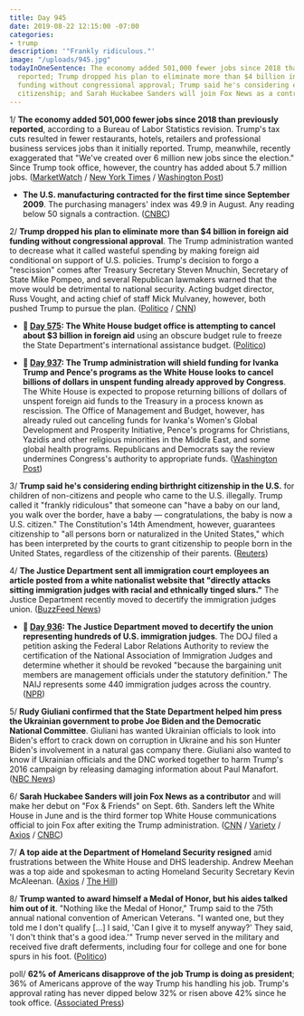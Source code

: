 ```yaml
---
title: Day 945
date: 2019-08-22 12:15:00 -07:00
categories:
- trump
description: '"Frankly ridiculous."'
image: "/uploads/945.jpg"
todayInOneSentence: The economy added 501,000 fewer jobs since 2018 than previously
  reported; Trump dropped his plan to eliminate more than $4 billion in foreign aid
  funding without congressional approval; Trump said he's considering ending birthright
  citizenship; and Sarah Huckabee Sanders will join Fox News as a contributor.
---
```


1/ **The economy added 501,000 fewer jobs since 2018 than previously reported**, according to a Bureau of Labor Statistics revision. Trump's tax cuts resulted in fewer restaurants, hotels, retailers and professional business services jobs than it initially reported. Trump, meanwhile, recently exaggerated that "We've created over 6 million new jobs since the election." Since Trump took office, however, the country has added about 5.7 million jobs. ([MarketWatch](https://www.marketwatch.com/story/us-created-500000-fewer-jobs-since-2018-than-previously-reported-new-figures-show-2019-08-21) / [New York Times](https://www.nytimes.com/2019/08/21/business/economy/jobs-growth-revision.html) / [Washington Post](https://www.washingtonpost.com/politics/2019/08/22/trumps-economic-rhetoric-just-took-another-big-hit/?arc404=true))

* **The U.S. manufacturing contracted for the first time since September 2009**. The purchasing managers' index was 49.9 in August. Any reading below 50 signals a contraction. ([CNBC](https://www.cnbc.com/2019/08/22/manufacturing-sector-contracts-for-the-first-time-in-nearly-a-decade-according-to-ihs-markit.html))

2/ **Trump dropped his plan to eliminate more than $4 billion in foreign aid funding without congressional approval**. The Trump administration wanted to decrease what it called wasteful spending by making foreign aid conditional on support of U.S. policies. Trump's decision to forgo a "rescission" comes after Treasury Secretary Steven Mnuchin, Secretary of State Mike Pompeo, and several Republican lawmakers warned that the move would be detrimental to national security. Acting budget director, Russ Vought, and acting chief of staff Mick Mulvaney, however, both pushed Trump to pursue the plan. ([Politico](https://www.politico.com/story/2019/08/22/white-house-backs-off-foreign-aid-cuts-1472130) / [CNN](https://www.cnn.com/2019/08/22/politics/foreign-aid-white-house/index.html))

* **📌 [Day 575](https://whatthefuckjusthappenedtoday.com/2018/08/17/day-575/): The White House budget office is attempting to cancel about $3 billion in foreign aid** using an obscure budget rule to freeze the State Department's international assistance budget. ([Politico](https://www.politico.com/story/2018/08/17/white-house-cut-foreign-aid-money-743481))

* **📌 [Day 937](https://whatthefuckjusthappenedtoday.com/2019/08/14/day-937/#4-the-trump-administration-will-shie): The Trump administration will shield funding for Ivanka Trump and Pence's programs as the White House looks to cancel billions of dollars in unspent funding already approved by Congress**. The White House is expected to propose returning billions of dollars of unspent foreign aid funds to the Treasury in a process known as rescission. The Office of Management and Budget, however, has already ruled out canceling funds for Ivanka's Women's Global Development and Prosperity Initiative, Pence's programs for Christians, Yazidis and other religious minorities in the Middle East, and some global health programs. Republicans and Democrats say the review undermines Congress's authority to appropriate funds. ([Washington Post](https://www.washingtonpost.com/world/national-security/us-officials-shield-ivanka-trump-and-mike-pence-projects-in-review-of-foreign-aid/2019/08/14/82db2847-2bf2-4ffe-b944-2aee7cba8c01_story.html))

3/ **Trump said he's considering ending birthright citizenship in the U.S.** for children of non-citizens and people who came to the U.S. illegally. Trump called it "frankly ridiculous" that someone can "have a baby on our land, you walk over the border, have a baby — congratulations, the baby is now a U.S. citizen." The Constitution's 14th Amendment, however, guarantees citizenship to "all persons born or naturalized in the United States," which has been interpreted by the courts to grant citizenship to people born in the United States, regardless of the citizenship of their parents. ([Reuters](https://www.reuters.com/article/us-usa-immigration-trump-idUSKCN1VB21B))

4/ **The Justice Department sent all immigration court employees an article posted from a white nationalist website that "directly attacks sitting immigration judges with racial and ethnically tinged slurs."** The Justice Department recently moved to decertify the immigration judges union. ([BuzzFeed News](https://www.buzzfeednews.com/article/hamedaleaziz/justice-department-immigration-judges-white-nationalist))

* **📌 [Day 936](https://whatthefuckjusthappenedtoday.com/2019/08/13/day-936/#5-the-justice-department-moved-to-de): The Justice Department moved to decertify the union representing hundreds of U.S. immigration judges**. The DOJ filed a petition asking the Federal Labor Relations Authority to review the certification of the National Association of Immigration Judges and determine whether it should be revoked "because the bargaining unit members are management officials under the statutory definition." The NAIJ represents some 440 immigration judges across the country. ([NPR](https://www.npr.org/2019/08/12/750656176/trump-administration-seeks-decertification-of-immigration-judges-union))

5/ **Rudy Giuliani confirmed that the State Department helped him press the Ukrainian government to probe Joe Biden and the Democratic National Committee**. Giuliani has wanted Ukrainian officials to look into Biden's effort to crack down on corruption in Ukraine and his son Hunter Biden's involvement in a natural gas company there. Giuliani also wanted to know if Ukrainian officials and the DNC worked together to harm Trump's 2016 campaign by releasing damaging information about Paul Manafort. ([NBC News](https://www.nbcnews.com/politics/donald-trump/giuliani-says-state-dept-aided-his-effort-press-ukraine-trump-n1045171))

6/ **Sarah Huckabee Sanders will join Fox News as a contributor** and will make her debut on "Fox & Friends" on Sept. 6th. Sanders left the White House in June and is the third former top White House communications official to join Fox after exiting the Trump administration. ([CNN](https://www.cnn.com/2019/08/22/media/sarah-sanders-fox-news/index.html) / [Variety](https://variety.com/2019/tv/news/sarah-huckabee-sanders-fox-news-contributor-1203310352/) / [Axios](https://www.axios.com/sarah-huckabee-sanders-fox-news-contirbutor-trump-b9c5f1d5-ced8-4ab9-a152-a7206d1317cc.html) / [CNBC](https://www.cnbc.com/2019/08/22/trumps-former-press-secretary-sarah-huckabee-sanders-joins-fox-news.html))

7/ **A top aide at the Department of Homeland Security resigned** amid frustrations between the White House and DHS leadership. Andrew Meehan was a top aide and spokesman to acting Homeland Security Secretary Kevin McAleenan. ([Axios](https://www.axios.com/scoop-top-mcaleenan-aide-resigns-amid-tensions-with-white-house-53e1f433-b3e1-476d-8299-3de2b3efd66f.html) / [The Hill](https://thehill.com/homenews/administration/458441-acting-dhs-chiefs-top-aide-resigns-amid-white-house-tensions-report))

8/ **Trump wanted to award himself a Medal of Honor, but his aides talked him out of it**. "Nothing like the Medal of Honor," Trump said to the 75th annual national convention of American Veterans. "I wanted one, but they told me I don't qualify \[...\] I said, 'Can I give it to myself anyway?' They said, 'I don't think that's a good idea.'" Trump never served in the military and received five draft deferments, including four for college and one for bone spurs in his foot. ([Politico](https://www.politico.com/story/2019/08/21/donald-trump-give-himself-medal-of-honor-1470950))

poll/ **62% of Americans disapprove of the job Trump is doing as president**; 36% of Americans approve of the way Trump his handling his job. Trump's approval rating has never dipped below 32% or risen above 42% since he took office. ([Associated Press](https://apnews.com/1ad13f32984a4480a45738ead2b4c0d8))